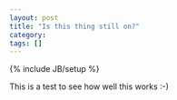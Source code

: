 ```yaml
---
layout: post
title: "Is this thing still on?"
category: 
tags: []
---
```

{% include JB/setup %}

This is a test to see how well this works :-)
